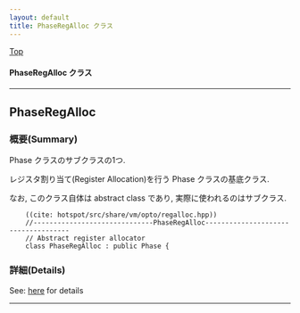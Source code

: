 ```yaml
---
layout: default
title: PhaseRegAlloc クラス 
---
```

[Top](../index.html)

#### PhaseRegAlloc クラス 



---
## <a name="nol8DMc1Sq" id="nol8DMc1Sq">PhaseRegAlloc</a>

### 概要(Summary)
Phase クラスのサブクラスの1つ.

レジスタ割り当て(Register Allocation)を行う Phase クラスの基底クラス.

なお, このクラス自体は abstract class であり, 実際に使われるのはサブクラス.


```
    ((cite: hotspot/src/share/vm/opto/regalloc.hpp))
    //------------------------------PhaseRegAlloc------------------------------------
    // Abstract register allocator
    class PhaseRegAlloc : public Phase {
```





### 詳細(Details)
See: [here](../doxygen/classPhaseRegAlloc.html) for details

---
